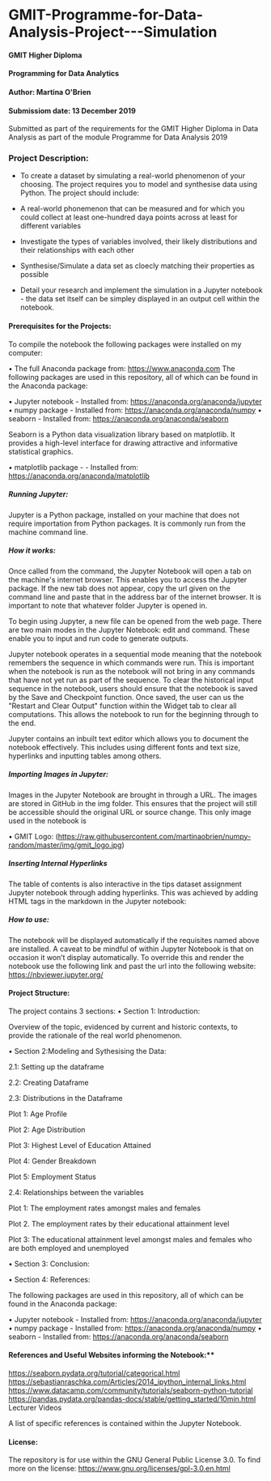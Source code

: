 # GMIT-Programme-for-Data-Analysis-Project---Simulation

#### GMIT Higher Diploma
#### Programming for Data Analytics
#### Author: Martina O'Brien
#### Submissiom date: 13 December 2019

Submitted as part of the requirements for the GMIT Higher Diploma in Data Analysis as part of the module Programme for Data Analysis 2019

### Project Description: 
 - To create a dataset by simulating a real-world phenomenon of your choosing. The project requires you to model and synthesise data using Python. The project should include: 

 - A real-world phonemenon that can be measured and for which you could collect at least one-hundred daya points across at least for different variables

 - Investigate the types of variables involved, their likely distributions and their relationships with each other

- Synthesise/Simulate a data set as cloecly matching their properties as possible

 - Detail your research and implement the simulation in a Jupyter notebook - the data set itself can be simpley displayed in an output cell within the notebook.

#### Prerequisites for the Projects:

To compile the notebook the following packages were installed on my computer:

• The full Anaconda package from: https://www.anaconda.com
The following packages are used in this repository, all of which can be found in the Anaconda package:

• Jupyter notebook - Installed from: https://anaconda.org/anaconda/jupyter
• numpy package - Installed from: https://anaconda.org/anaconda/numpy
• seaborn - Installed from: https://anaconda.org/anaconda/seaborn

Seaborn is a Python data visualization library based on matplotlib. It provides a high-level interface for drawing attractive and informative statistical graphics.

• matplotlib package - - Installed from: https://anaconda.org/anaconda/matplotlib

##### Running Jupyter:
Jupyter is a Python package, installed on your machine that does not require importation from Python packages. It is commonly run from the machine command line.

##### How it works:
Once called from the command, the Jupyter Notebook will open a tab on the machine's internet browser. This enables you to access the Jupyter package. If the new tab does not appear, copy the url given on the command line and paste that in the address bar of the internet browser. It is important to note that whatever folder Jupyter is opened in.

To begin using Jupyter, a new file can be opened from the web page. There are two main modes in the Jupyter Notebook: edit and command.
These enable you to input and run code to generate outputs.

Jupyter notebook operates in a sequential mode meaning that the notebook remembers the sequence in which commands were run. This is important when the notebook is run as the notebook will not bring in any commands that have not yet run as part of the sequence. To clear the historical input sequence in the notebook, users should ensure that the notebook is saved by the Save and Checkpoint function. Once saved, the user can us the "Restart and Clear Output" function within the Widget tab to clear all computations. This allows the notebook to run for the beginning through to the end.

Jupyter contains an inbuilt text editor which allows you to document the notebook effectively. This includes using different fonts and text size, hyperlinks and inputting tables among others.

##### Importing Images in Jupyter:

Images in the Jupyter Notebook are brought in through a URL. The images are stored in GitHub in the img folder. This ensures that the project will still be accessible should the original URL or source change. This only image used in the notebook is

• GMIT Logo: (https://raw.githubusercontent.com/martinaobrien/numpy-random/master/img/gmit_logo.jpg)

##### Inserting Internal Hyperlinks

The table of contents is also interactive in the tips dataset assignment Jupyter notebook through adding hyperlinks. This was achieved by adding HTML tags in the markdown in the Jupyter notebook:

##### How to use:
The notebook will be displayed automatically if the requisites named above are installed. A caveat to be mindful of within Jupyter Notebook is that on occasion it won’t display automatically. To override this and render the notebook use the following link and past the url into the following website: https://nbviewer.jupyter.org/


#### Project Structure: 

The project contains 3 sections: 
• Section 1: Introduction:

Overview of the topic, evidenced by current and historic contexts, to provide the rationale of the real world phenomenon.

• Section 2:Modeling and Sythesising the Data:

2.1: Setting up the dataframe

2.2: Creating Dataframe

2.3: Distributions in the Dataframe
   
   Plot 1: Age Profile
   
   Plot 2: Age Distribution
   
   Plot 3: Highest Level of Education Attained
   
   Plot 4: Gender Breakdown
   
   Plot 5: Employment Status

2.4: Relationships between the variables
   
   Plot 1:  The employment rates amongst males and females
   
   Plot 2.  The employment rates by their educational attainment level
   
   Plot 3:  The educational attainment level amongst males and females who are both employed and unemployed

• Section 3: Conclusion:


• Section 4: References:

The following packages are used in this repository, all of which can be found in the Anaconda package:

• Jupyter notebook - Installed from: https://anaconda.org/anaconda/jupyter
• numpy package - Installed from: https://anaconda.org/anaconda/numpy
• seaborn - Installed from: https://anaconda.org/anaconda/seaborn

#### References and Useful Websites informing the Notebook:**
https://seaborn.pydata.org/tutorial/categorical.html
https://sebastianraschka.com/Articles/2014_ipython_internal_links.html
https://www.datacamp.com/community/tutorials/seaborn-python-tutorial
https://pandas.pydata.org/pandas-docs/stable/getting_started/10min.html
Lecturer Videos

A list of specific references is contained within the Jupyter Notebook.

#### License:
The repository is for use within the GNU General Public License 3.0. To find more on the license: https://www.gnu.org/licenses/gpl-3.0.en.html

